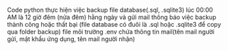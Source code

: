 Code python thực hiện việc backup file database(.sql, .sqlite3) lúc 00:00 AM là 12 giờ đêm (nửa đêm) hằng ngày và gửi mail thông báo việc backup thành công hoặc thất bại
(file database có đuôi là .sql hoặc .sqlite3 để copy qua folder backup)
file môi trường .env chứa thông tin mail(tên mail người gửi, mật khẩu ứng dụng, tên mail người nhận)
